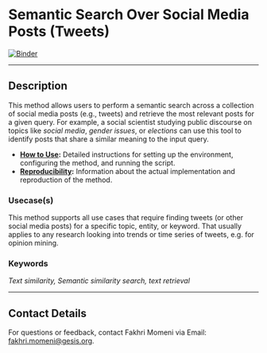 # Semantic Search Over Social Media Posts (Tweets)

[![Binder](https://mybinder.org/badge_logo.svg)](https://notebooks.gesis.org/binder/v2/gh/BDA-KTS/semantic-search-over_social-media-posts/HEAD?labpath=semantic-search-over_social-media-posts.ipynb)

---
## Description
This method allows users to perform a semantic search across a collection of social media posts (e.g., tweets) and retrieve the most relevant posts for a given query. For example, a social scientist studying public discourse on topics like *social media*, *gender issues*, or *elections* can use this tool to identify posts that share a similar meaning to the input query.


- **[How to Use](https://github.com/BDA-KTS/semantic-search-over_social-media-posts/blob/main/how_to_use.md):** Detailed instructions for setting up the environment, configuring the method, and running the script.
- **[Reproducibility](https://github.com/BDA-KTS/semantic-search-over_social-media-posts/blob/main/reproducibility.md):** Information about the actual implementation and reproduction of the method.

### Usecase(s)
This method supports all use cases that require finding tweets (or other social media posts) for a specific topic, entity, or keyword. That usually applies to any research looking into trends or time series of tweets, e.g. for opinion mining.

### Keywords
*Text similarity, Semantic similarity search, text retrieval*

---



## Contact Details
For questions or feedback, contact Fakhri Momeni via Email: fakhri.momeni@gesis.org.
